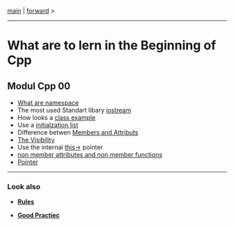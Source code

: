 [main](/) | [forward](cpp00_01_namespace.md) >

---
# What are to lern in the Beginning of Cpp 
## Modul Cpp 00

- [What are namespace](cpp00_01_namespace.md)
- The most used Standart libary [iostream](cpp00_02_iostreams.md)
- How looks a [class example](cpp00_03_class_instance.md)
- Use a [initialzation list](cpp00_04_initialization_list.md)
- Difference betwen [Members and Attributs](cpp00_05_class_members_and_attributs)
- [The Visibility](cpp00_06_visibality.md)
- Use the internal [this->](cpp00_07_use_this_pointer.md) pointer
- [non member attributes and non member functions](cpp00_08_non_membe_non_attribute.md)
- [Pointer](cpp00_09_pointer_to_member.md) 

---
### Look also

- **[Rules](../rulesetting/cpp_rules_picine.md)**

- **[Good Practiec](../rulesetting/cpp_rules_good_practice.md)**


